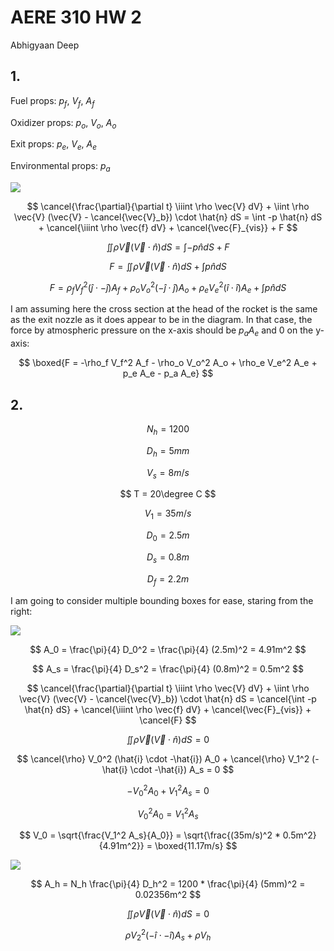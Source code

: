 # AERE 310 HW 2

Abhigyaan Deep

## 1.

Fuel props: $p_f$, $V_f$, $A_f$

Oxidizer props: $p_o$, $V_o$, $A_o$

Exit props: $p_e$, $V_e$, $A_e$

Environmental props: $p_a$

![](https://i.imgur.com/5CnXXUCm.png)

$$
\cancel{\frac{\partial}{\partial t} \iiint \rho \vec{V} dV} + \iint \rho \vec{V} (\vec{V} - \cancel{\vec{V}_b}) \cdot \hat{n} dS = \int -p \hat{n} dS + \cancel{\iiint \rho \vec{f} dV} + \cancel{\vec{F}_{vis}} + F
$$

$$
\iint \rho \vec{V} (\vec{V} \cdot \hat{n}) dS = \int -p \hat{n} dS + F
$$

$$
F = \iint \rho \vec{V} (\vec{V} \cdot \hat{n}) dS + \int p \hat{n} dS
$$

$$
F = \rho_f V_f^2 (\hat{j} \cdot - \hat{j}) A_f + \rho_o V_o^2 (-\hat{j} \cdot \hat{j}) A_o + \rho_e V_e^2 (\hat{i} \cdot \hat{i}) A_e + \int p \hat{n} dS
$$

I am assuming here the cross section at the head of the rocket is the same as the exit nozzle as it does appear to be in the diagram. In that case, the force by atmospheric pressure on the x-axis should be $p_a A_e$ and $0$ on the y-axis:

$$
\boxed{F = -\rho_f V_f^2 A_f - \rho_o V_o^2 A_o + \rho_e V_e^2 A_e + p_e A_e - p_a A_e}
$$

## 2.

$$
N_h = 1200
$$

$$
D_h = 5mm
$$

$$
V_s = 8m/s
$$

$$
T = 20\degree C
$$

$$
V_1 = 35m/s
$$

$$
D_0 = 2.5m
$$

$$
D_s = 0.8m
$$

$$
D_f = 2.2m
$$

I am going to consider multiple bounding boxes for ease, staring from the right:

![](https://i.imgur.com/wDpxi1Xm.png)

$$
A_0 = \frac{\pi}{4} D_0^2 = \frac{\pi}{4} (2.5m)^2 = 4.91m^2
$$

$$
A_s = \frac{\pi}{4} D_s^2 = \frac{\pi}{4} (0.8m)^2 = 0.5m^2
$$

$$
\cancel{\frac{\partial}{\partial t} \iiint \rho \vec{V} dV} + \iint \rho \vec{V} (\vec{V} - \cancel{\vec{V}_b}) \cdot \hat{n} dS = \cancel{\int -p \hat{n} dS} + \cancel{\iiint \rho \vec{f} dV} + \cancel{\vec{F}_{vis}} + \cancel{F}
$$

$$
\iint \rho \vec{V} (\vec{V} \cdot \hat{n}) dS = 0
$$

$$
\cancel{\rho} V_0^2 (\hat{i} \cdot -\hat{i}) A_0 + \cancel{\rho} V_1^2 (-\hat{i} \cdot -\hat{i}) A_s = 0
$$

$$
-V_0^2 A_0 + V_1^2 A_s = 0
$$

$$
V_0^2 A_0 = V_1^2 A_s
$$

$$
V_0 = \sqrt{\frac{V_1^2 A_s}{A_0}} = \sqrt{\frac{(35m/s)^2 * 0.5m^2}{4.91m^2}} = \boxed{11.17m/s}
$$

![](https://i.imgur.com/DeB6YiHm.png)

$$
A_h = N_h \frac{\pi}{4} D_h^2 = 1200 * \frac{\pi}{4} (5mm)^2 = 0.02356m^2
$$

$$
\iint \rho \vec{V} (\vec{V} \cdot \hat{n}) dS = 0
$$

$$
\rho V_2^2 (-\hat{i} \cdot -\hat{i}) A_s + \rho V_h
$$
